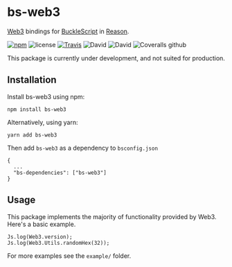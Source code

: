 # bs-web3

[Web3](https://github.com/ethereum/web3.js) bindings for [BuckleScript](https://github.com/bloomberg/bucklescript) in [Reason](https://github.com/facebook/reason).

[![npm](https://img.shields.io/npm/v/bs-web3.svg)](https://www.npmjs.com/package/bs-web3) ![license](https://img.shields.io/github/license/figitaki/bs-web3.svg) [![Travis](https://img.shields.io/travis/figitaki/bs-web3.svg)](https://travis-ci.org/figitaki/bs-web3) ![David](https://img.shields.io/david/figitaki/bs-web3.svg) ![David](https://img.shields.io/david/dev/figitaki/bs-web3.svg) ![Coveralls github](https://img.shields.io/coveralls/github/figitaki/web3-svg.svg)

This package is currently under development, and not suited for production.

## Installation

Install bs-web3 using npm:

```
npm install bs-web3
```

Alternatively, using yarn:

```
yarn add bs-web3
```

Then add `bs-web3` as a dependency to `bsconfig.json`

```
{
  ...
  "bs-dependencies": ["bs-web3"]
}
```

## Usage

This package implements the majority of functionality provided by Web3. Here's a basic example.

```
Js.log(Web3.version);
Js.log(Web3.Utils.randomHex(32));
```

For more examples see the `example/` folder. 

